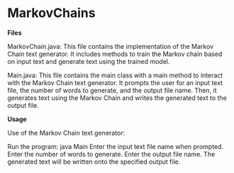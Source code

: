 # MarkovChains

**Files**

MarkovChain.java: This file contains the implementation of the Markov Chain text generator. It includes methods to train the Markov chain based on input text and generate text using the trained model.

Main.java: This file contains the main class with a main method to interact with the Markov Chain text generator. It prompts the user for an input text file, the number of words to generate, and the output file name. Then, it generates text using the Markov Chain and writes the generated text to the output file.

**Usage**

Use of the Markov Chain text generator:

Run the program: java Main
Enter the input text file name when prompted.
Enter the number of words to generate.
Enter the output file name.
The generated text will be written onto the specified output file.
